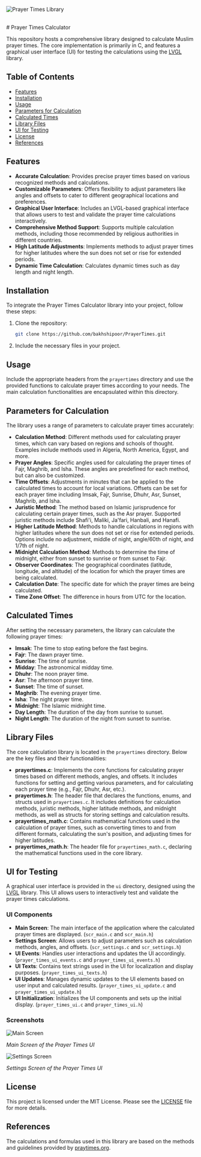 ![Prayer Times Library](https://github.com/bakhshipoor/PrayerTimes/blob/master/assets/prayer_times_header_image.jpg?raw=true)

<br />
# Prayer Times Calculator

This repository hosts a comprehensive library designed to calculate Muslim prayer times. The core implementation is primarily in C, and features a graphical user interface (UI) for testing the calculations using the [LVGL](https://github.com/lvgl/lvgl) library.

## Table of Contents
- [Features](#features)
- [Installation](#installation)
- [Usage](#usage)
- [Parameters for Calculation](#parameters-for-calculation)
- [Calculated Times](#calculated-times)
- [Library Files](#library-files)
- [UI for Testing](#ui-for-testing)
- [License](#license)
- [References](#references)

## Features
- **Accurate Calculation**: Provides precise prayer times based on various recognized methods and calculations.
- **Customizable Parameters**: Offers flexibility to adjust parameters like angles and offsets to cater to different geographical locations and preferences.
- **Graphical User Interface**: Includes an LVGL-based graphical interface that allows users to test and validate the prayer time calculations interactively.
- **Comprehensive Method Support**: Supports multiple calculation methods, including those recommended by religious authorities in different countries.
- **High Latitude Adjustments**: Implements methods to adjust prayer times for higher latitudes where the sun does not set or rise for extended periods.
- **Dynamic Time Calculation**: Calculates dynamic times such as day length and night length.

## Installation
To integrate the Prayer Times Calculator library into your project, follow these steps:

1. Clone the repository:
    ```sh
    git clone https://github.com/bakhshipoor/PrayerTimes.git
    ```

2. Include the necessary files in your project.

## Usage
Include the appropriate headers from the `prayertimes` directory and use the provided functions to calculate prayer times according to your needs. The main calculation functionalities are encapsulated within this directory.

## Parameters for Calculation
The library uses a range of parameters to calculate prayer times accurately:

- **Calculation Method**: Different methods used for calculating prayer times, which can vary based on regions and schools of thought. Examples include methods used in Algeria, North America, Egypt, and more.
- **Prayer Angles**: Specific angles used for calculating the prayer times of Fajr, Maghrib, and Isha. These angles are predefined for each method, but can also be customized.
- **Time Offsets**: Adjustments in minutes that can be applied to the calculated times to account for local variations. Offsets can be set for each prayer time including Imsak, Fajr, Sunrise, Dhuhr, Asr, Sunset, Maghrib, and Isha.
- **Juristic Method**: The method based on Islamic jurisprudence for calculating certain prayer times, such as the Asr prayer. Supported juristic methods include Shafi'i, Maliki, Ja'fari, Hanbali, and Hanafi.
- **Higher Latitude Method**: Methods to handle calculations in regions with higher latitudes where the sun does not set or rise for extended periods. Options include no adjustment, middle of night, angle/60th of night, and 1/7th of night.
- **Midnight Calculation Method**: Methods to determine the time of midnight, either from sunset to sunrise or from sunset to Fajr.
- **Observer Coordinates**: The geographical coordinates (latitude, longitude, and altitude) of the location for which the prayer times are being calculated.
- **Calculation Date**: The specific date for which the prayer times are being calculated.
- **Time Zone Offset**: The difference in hours from UTC for the location.

## Calculated Times
After setting the necessary parameters, the library can calculate the following prayer times:

- **Imsak**: The time to stop eating before the fast begins.
- **Fajr**: The dawn prayer time.
- **Sunrise**: The time of sunrise.
- **Midday**: The astronomical midday time.
- **Dhuhr**: The noon prayer time.
- **Asr**: The afternoon prayer time.
- **Sunset**: The time of sunset.
- **Maghrib**: The evening prayer time.
- **Isha**: The night prayer time.
- **Midnight**: The Islamic midnight time.
- **Day Length**: The duration of the day from sunrise to sunset.
- **Night Length**: The duration of the night from sunset to sunrise.

## Library Files
The core calculation library is located in the `prayertimes` directory. Below are the key files and their functionalities:

- **prayertimes.c**: Implements the core functions for calculating prayer times based on different methods, angles, and offsets. It includes functions for setting and getting various parameters, and for calculating each prayer time (e.g., Fajr, Dhuhr, Asr, etc.).
- **prayertimes.h**: The header file that declares the functions, enums, and structs used in `prayertimes.c`. It includes definitions for calculation methods, juristic methods, higher latitude methods, and midnight methods, as well as structs for storing settings and calculation results.
- **prayertimes_math.c**: Contains mathematical functions used in the calculation of prayer times, such as converting times to and from different formats, calculating the sun's position, and adjusting times for higher latitudes.
- **prayertimes_math.h**: The header file for `prayertimes_math.c`, declaring the mathematical functions used in the core library.

## UI for Testing
A graphical user interface is provided in the `ui` directory, designed using the [LVGL](https://github.com/lvgl/lvgl) library. This UI allows users to interactively test and validate the prayer times calculations.

### UI Components
- **Main Screen**: The main interface of the application where the calculated prayer times are displayed. (`scr_main.c` and `scr_main.h`)
- **Settings Screen**: Allows users to adjust parameters such as calculation methods, angles, and offsets. (`scr_settings.c` and `scr_settings.h`)
- **UI Events**: Handles user interactions and updates the UI accordingly. (`prayer_times_ui_events.c` and `prayer_times_ui_events.h`)
- **UI Texts**: Contains text strings used in the UI for localization and display purposes. (`prayer_times_ui_texts.h`)
- **UI Updates**: Manages dynamic updates to the UI elements based on user input and calculated results. (`prayer_times_ui_update.c` and `prayer_times_ui_update.h`)
- **UI Initialization**: Initializes the UI components and sets up the initial display. (`prayer_times_ui.c` and `prayer_times_ui.h`)

### Screenshots
![Main Screen](https://github.com/bakhshipoor/PrayerTimes/blob/master/assets/prayer_times_ui_main_screen.jpg)

*Main Screen of the Prayer Times UI*

![Settings Screen](https://github.com/bakhshipoor/PrayerTimes/blob/master/assets/prayer_times_ui_settings_screen_01.jpg)

*Settings Screen of the Prayer Times UI*

## License
This project is licensed under the MIT License. Please see the [LICENSE](LICENSE) file for more details.

## References
The calculations and formulas used in this library are based on the methods and guidelines provided by [praytimes.org](https://praytimes.org/calculation).
